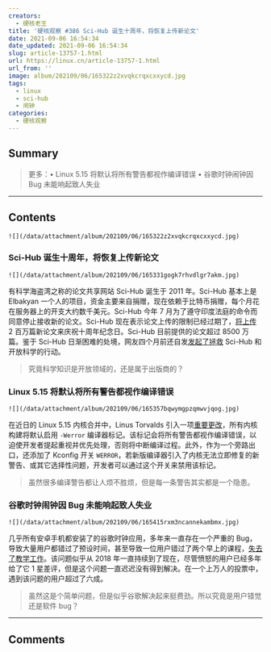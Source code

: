 ```yaml
---
creators:
  - 硬核老王
title: '硬核观察 #386 Sci-Hub 诞生十周年，将恢复上传新论文'
date: 2021-09-06 16:54:34
date_updated: 2021-09-06 16:54:34
slug: article-13757-1.html
url: https://linux.cn/article-13757-1.html
url_from: ''
image: album/202109/06/165322z2xvqkcrqxcxxycd.jpg
tags:
  - linux
  - sci-hub
  - 闹钟
categories:
  - 硬核观察
---
```


## Summary

> 更多：• Linux 5.15 将默认将所有警告都视作编译错误 • 谷歌时钟闹钟因 Bug 未能响起致人失业

***

<!-- more -->

## Contents

`![](/data/attachment/album/202109/06/165322z2xvqkcrqxcxxycd.jpg)`

### Sci-Hub 诞生十周年，将恢复上传新论文

`![](/data/attachment/album/202109/06/165331gogk7rhvdlgr7akm.jpg)`

有科学海盗湾之称的论文共享网站 Sci-Hub 诞生于 2011 年。Sci-Hub 基本上是 Elbakyan 一个人的项目，资金主要来自捐赠，现在依赖于比特币捐赠，每个月花在服务器上的开支大约数千美元。Sci-Hub 今年 7 月为了遵守印度法庭的命令而同意停止接收新的论文。Sci-Hub 现在表示论文上传的限制已经过期了，[将上传](https://twitter.com/ringo_ring/status/1434356217208623106) 2 百万篇新论文来庆祝十周年纪念日。Sci-Hub 目前提供的论文超过 8500 万篇。鉴于 Sci-Hub 日渐困难的处境，网友四个月前还自发[发起了拯救](https://www.reddit.com/r/DataHoarder/comments/nc27fv/rescue_mission_for_scihub_and_open_science_we_are/) Sci-Hub 和开放科学的行动。

> 
> 究竟科学知识是开放领域的，还是属于出版商的？
> 
> 
> 

### Linux 5.15 将默认将所有警告都视作编译错误

`![](/data/attachment/album/202109/06/165357bqwymgpzqmwvjqog.jpg)`

在近日的 Linux 5.15 内核合并中，Linus Torvalds 引入一项[重要更改](https://git.kernel.org/pub/scm/linux/kernel/git/torvalds/linux.git/commit/?id=3fe617ccafd6f5bb33c2391d6f4eeb41c1fd0151)，所有内核构建将默认启用 `-Werror` 编译器标记。该标记会将所有警告都视作编译错误，以迫使开发者提起重视并优先处理，否则将中断编译过程。此外，作为一个旁路出口，还添加了 Kconfig 开关 `WERROR`，若新版编译器引入了内核无法立即修复的新警告、或其它选择性问题，开发者可以通过这个开关来禁用该标记。

> 
> 虽然很多编译警告都让人烦不胜烦，但是每一条警告其实都是一个隐患。
> 
> 
> 

### 谷歌时钟闹钟因 Bug 未能响起致人失业

`![](/data/attachment/album/202109/06/165415rxm3ncannekambmx.jpg)`

几乎所有安卓手机都安装了的谷歌时钟应用，多年来一直存在一个严重的 Bug，导致大量用户都错过了预设时间，甚至导致一位用户错过了两个早上的课程，[失去了教学工作](https://www.androidauthority.com/google-clock-app-bug-2746394/)。该问题似乎从 2018 年一直持续到了现在，尽管愤怒的用户已经多年给了它 1 星差评，但是这个问题一直迟迟没有得到解决。在一个上万人的投票中，遇到该问题的用户超过了六成。

> 
> 虽然这是个简单问题，但是似乎谷歌解决起来挺费劲。所以究竟是用户错觉还是软件 bug？
> 
> 
>

***

## Comments
